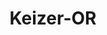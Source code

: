 ---
title: Keizer-OR
slug: keizer-or
f_state:
- cms/state/oregon.md
f_locations:
- cms/payday-loan/a-check-cashing-store-375.md
- cms/payday-loan/acctcorp-of-salem-international-869.md
- cms/payday-loan/cash-connection-6868.md
- cms/payday-loan/cash-connection-6879.md
- cms/payday-loan/th-e-cash-store-27311.md
updated-on: '2024-05-30T13:41:28.615Z'
created-on: '2024-05-30T13:41:28.615Z'
published-on: '2024-05-30T13:54:32.469Z'
f_city: Keizer
layout: '[city].html'
tags: city
---